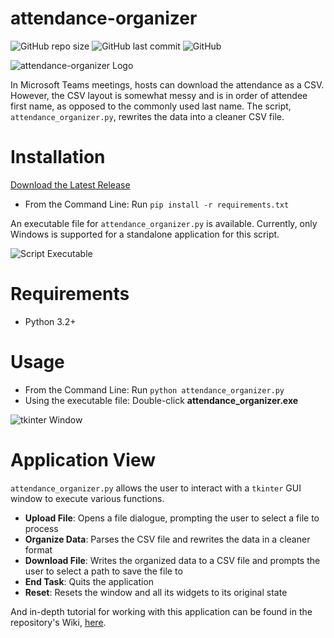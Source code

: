 # attendance-organizer

![GitHub repo size](https://img.shields.io/github/repo-size/JLpython-py/attendance-organizer)
![GitHub last commit](https://img.shields.io/github/last-commit/JLpython-py/attendance-organizer)
![GitHub](https://img.shields.io/github/license/JLpython-py/attendance-organizer)

![attendance-organizer Logo](https://user-images.githubusercontent.com/72679601/104869490-0478e700-58fb-11eb-9c0c-5e9401d5d33e.png)

In Microsoft Teams meetings, hosts can download the attendance as a CSV. However, the CSV layout is somewhat messy and is in order of attendee first name, as opposed to the commonly used last name. The script, `attendance_organizer.py`, rewrites the data into a cleaner CSV file.

<h1>Installation</h1>

[Download the Latest Release](https://github.com/JLpython-py/attendance-organizer/releases)

- From the Command Line: Run `pip install -r requirements.txt`

An executable file for `attendance_organizer.py` is available. Currently, only Windows is supported for a standalone application for this script.

![Script Executable](https://user-images.githubusercontent.com/72679601/104860422-56604380-58e0-11eb-9776-86a051c65fa5.png)

<h1>Requirements</h1>

- Python 3.2+

<h1>Usage</h1>

- From the Command Line: Run `python attendance_organizer.py`
- Using the executable file: Double-click **attendance_organizer.exe**

![tkinter Window](https://user-images.githubusercontent.com/72679601/104860197-1351a080-58df-11eb-8bc8-5c3b71bf90d3.png)

<h1>Application View</h1>

`attendance_organizer.py` allows the user to interact with a `tkinter` GUI window to execute various functions.

- **Upload File**: Opens a file dialogue, prompting the user to select a file to process
- **Organize Data**: Parses the CSV file and rewrites the data in a cleaner format
- **Download File**: Writes the organized data to a CSV file and prompts the user to select a path to save the file to
- **End Task**: Quits the application
- **Reset**: Resets the window and all its widgets to its original state

And in-depth tutorial for working with this application can be found in the repository's Wiki, [here](https://github.com/JLpython-py/attendance-organizer/wiki/Tutorial).
